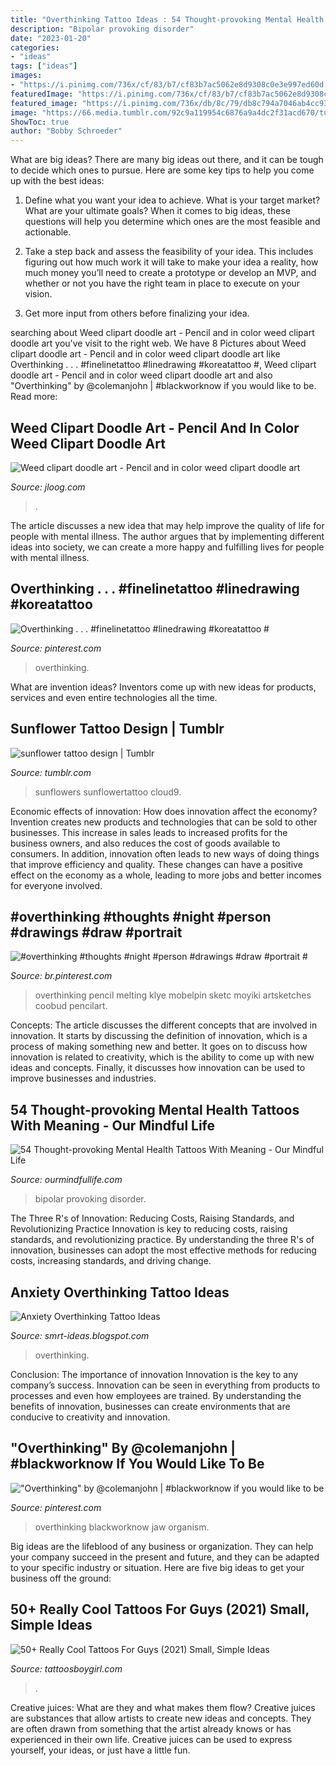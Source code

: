 ```yaml
---
title: "Overthinking Tattoo Ideas : 54 Thought-provoking Mental Health Tattoos With Meaning"
description: "Bipolar provoking disorder"
date: "2023-01-20"
categories:
- "ideas"
tags: ["ideas"]
images:
- "https://i.pinimg.com/736x/cf/83/b7/cf83b7ac5062e8d9308c0e3e997ed60d.jpg"
featuredImage: "https://i.pinimg.com/736x/cf/83/b7/cf83b7ac5062e8d9308c0e3e997ed60d.jpg"
featured_image: "https://i.pinimg.com/736x/db/8c/79/db8c794a7046ab4cc93ae3b1874f939c.jpg"
image: "https://66.media.tumblr.com/92c9a119954c6876a9a4dc2f31acd670/tumblr_p3faulZeER1v3m6hko1_1280.jpg"
ShowToc: true
author: "Bobby Schroeder"
---
```



What are big ideas?
There are many big ideas out there, and it can be tough to decide which ones to pursue. Here are some key tips to help you come up with the best ideas:
1. Define what you want your idea to achieve. What is your target market? What are your ultimate goals? When it comes to big ideas, these questions will help you determine which ones are the most feasible and actionable.

2. Take a step back and assess the feasibility of your idea. This includes figuring out how much work it will take to make your idea a reality, how much money you’ll need to create a prototype or develop an MVP, and whether or not you have the right team in place to execute on your vision.

3. Get more input from others before finalizing your idea.

	

		
searching about Weed clipart doodle art - Pencil and in color weed clipart doodle art you've visit to the right web. We have 8 Pictures about Weed clipart doodle art - Pencil and in color weed clipart doodle art like Overthinking . . . #finelinetattoo #linedrawing #koreatattoo #, Weed clipart doodle art - Pencil and in color weed clipart doodle art and also &quot;Overthinking&quot; by @colemanjohn | #blackworknow if you would like to be. Read more:
		
    
## Weed Clipart Doodle Art - Pencil And In Color Weed Clipart Doodle Art

<img loading=lazy src="https://jloog.com/images/weed-clipart-doodle-art-1.jpg" onerror="this.onerror=null;this.src='https://tse1.mm.bing.net/th?id=OIP.jE4C3eIeaRUnSIENbu5BqgHaJx&amp;pid=15.1';" alt="Weed clipart doodle art - Pencil and in color weed clipart doodle art">

_Source: jloog.com_

>. 

	

The article discusses a new idea that may help improve the quality of life for people with mental illness. The author argues that by implementing different ideas into society, we can create a more happy and fulfilling lives for people with mental illness.

    
## Overthinking . . . #finelinetattoo #linedrawing #koreatattoo #

<img loading=lazy src="https://i.pinimg.com/736x/db/8c/79/db8c794a7046ab4cc93ae3b1874f939c.jpg" onerror="this.onerror=null;this.src='https://tse1.mm.bing.net/th?id=OIP.bLcKmLaqXl4bo2OyIGeHOwHaIC&amp;pid=15.1';" alt="Overthinking . . . #finelinetattoo #linedrawing #koreatattoo #">

_Source: pinterest.com_

>overthinking. 

	

What are invention ideas?
Inventors come up with new ideas for products, services and even entire technologies all the time.

    
## Sunflower Tattoo Design | Tumblr

<img loading=lazy src="https://64.media.tumblr.com/fbd90c1734f15de9829f7392911aac5f/tumblr_pktzuvQ0cP1u2kiy9_540.jpg" onerror="this.onerror=null;this.src='https://tse2.mm.bing.net/th?id=OIP.nTS3UTvwvpq7PPGGG_bzfgHaLY&amp;pid=15.1';" alt="sunflower tattoo design | Tumblr">

_Source: tumblr.com_

>sunflowers sunflowertattoo cloud9. 

	

Economic effects of innovation: How does innovation affect the economy?
Invention creates new products and technologies that can be sold to other businesses. This increase in sales leads to increased profits for the business owners, and also reduces the cost of goods available to consumers. In addition, innovation often leads to new ways of doing things that improve efficiency and quality. These changes can have a positive effect on the economy as a whole, leading to more jobs and better incomes for everyone involved.

    
## #overthinking #thoughts #night #person #drawings #draw #portrait #

<img loading=lazy src="https://i.pinimg.com/736x/b8/2a/46/b82a46974d391323dd1514a6d1cad2f2.jpg" onerror="this.onerror=null;this.src='https://tse2.mm.bing.net/th?id=OIP.X9Flwx0Ib_vO6dqDe4K4dAHaJ4&amp;pid=15.1';" alt="#overthinking #thoughts #night #person #drawings #draw #portrait #">

_Source: br.pinterest.com_

>overthinking pencil melting klye mobelpin sketc moyiki artsketches coobud pencilart. 

	

Concepts:
The article discusses the different concepts that are involved in innovation. It starts by discussing the definition of innovation, which is a process of making something new and better. It goes on to discuss how innovation is related to creativity, which is the ability to come up with new ideas and concepts. Finally, it discusses how innovation can be used to improve businesses and industries.

    
## 54 Thought-provoking Mental Health Tattoos With Meaning - Our Mindful Life

<img loading=lazy src="https://www.ourmindfullife.com/wp-content/uploads/2021/06/Mental-health-tattoo-by-@tttypoholic.jpg" onerror="this.onerror=null;this.src='https://tse4.mm.bing.net/th?id=OIP.JMQIyBlhyw5DOnyT6WDKsQHaJd&amp;pid=15.1';" alt="54 Thought-provoking Mental Health Tattoos With Meaning - Our Mindful Life">

_Source: ourmindfullife.com_

>bipolar provoking disorder. 

	

The Three R's of Innovation: Reducing Costs, Raising Standards, and Revolutionizing Practice
Innovation is key to reducing costs, raising standards, and revolutionizing practice. By understanding the three R's of innovation, businesses can adopt the most effective methods for reducing costs, increasing standards, and driving change.

    
## Anxiety Overthinking Tattoo Ideas

<img loading=lazy src="https://66.media.tumblr.com/92c9a119954c6876a9a4dc2f31acd670/tumblr_p3faulZeER1v3m6hko1_1280.jpg" onerror="this.onerror=null;this.src='https://tse4.mm.bing.net/th?id=OIP.vOyJjyIPqcdTeLCKxMdZjgHaE8&amp;pid=15.1';" alt="Anxiety Overthinking Tattoo Ideas">

_Source: smrt-ideas.blogspot.com_

>overthinking. 

	

Conclusion: The importance of innovation
Innovation is the key to any company’s success. Innovation can be seen in everything from products to processes and even how employees are trained. By understanding the benefits of innovation, businesses can create environments that are conducive to creativity and innovation.

    
## &quot;Overthinking&quot; By @colemanjohn | #blackworknow If You Would Like To Be

<img loading=lazy src="https://i.pinimg.com/736x/cf/83/b7/cf83b7ac5062e8d9308c0e3e997ed60d.jpg" onerror="this.onerror=null;this.src='https://tse1.mm.bing.net/th?id=OIP.KhkhcHA3-DvwnxB8a3fWwQHaHa&amp;pid=15.1';" alt="&quot;Overthinking&quot; by @colemanjohn | #blackworknow if you would like to be">

_Source: pinterest.com_

>overthinking blackworknow jaw organism. 

	

Big ideas are the lifeblood of any business or organization. They can help your company succeed in the present and future, and they can be adapted to your specific industry or situation. Here are five big ideas to get your business off the ground: 

    
## 50+ Really Cool Tattoos For Guys (2021) Small, Simple Ideas

<img loading=lazy src="https://cdn.tattoosboygirl.com/wp-content/uploads/2019/03/cool-couple-tattoos-2.jpg" onerror="this.onerror=null;this.src='https://tse2.mm.bing.net/th?id=OIP.wgdXkf9a8GGM98a2Rwz6oAHaHa&amp;pid=15.1';" alt="50+ Really Cool Tattoos For Guys (2021) Small, Simple Ideas">

_Source: tattoosboygirl.com_

>. 

	

Creative juices: What are they and what makes them flow?
Creative juices are substances that allow artists to create new ideas and concepts. They are often drawn from something that the artist already knows or has experienced in their own life. Creative juices can be used to express yourself, your ideas, or just have a little fun.

